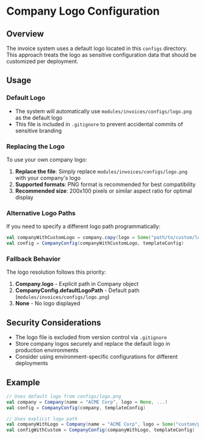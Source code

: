 <!--
SPDX-License-Identifier: AGPL-3.0-or-later
Copyright (C) 2025 Association Française du Poêle Maçonné Artisanal
-->

# Company Logo Configuration

## Overview

The invoice system uses a default logo located in this `configs` directory. This approach treats the logo as sensitive configuration data that should be customized per deployment.

## Usage

### Default Logo
- The system will automatically use `modules/invoices/configs/logo.png` as the default logo
- This file is included in `.gitignore` to prevent accidental commits of sensitive branding

### Replacing the Logo

To use your own company logo:

1. **Replace the file**: Simply replace `modules/invoices/configs/logo.png` with your company's logo
2. **Supported formats**: PNG format is recommended for best compatibility
3. **Recommended size**: 200x100 pixels or similar aspect ratio for optimal display

### Alternative Logo Paths

If you need to specify a different logo path programmatically:

```scala
val companyWithCustomLogo = company.copy(logo = Some("path/to/custom/logo.png"))
val config = CompanyConfig(companyWithCustomLogo, templateConfig)
```

### Fallback Behavior

The logo resolution follows this priority:
1. **Company.logo** - Explicit path in Company object
2. **CompanyConfig.defaultLogoPath** - Default path (`modules/invoices/configs/logo.png`)
3. **None** - No logo displayed

## Security Considerations

- The logo file is excluded from version control via `.gitignore`
- Store company logos securely and replace the default logo in production environments
- Consider using environment-specific configurations for different deployments

## Example

```scala
// Uses default logo from configs/logo.png
val company = Company(name = "ACME Corp", logo = None, ...)
val config = CompanyConfig(company, templateConfig)

// Uses explicit logo path
val companyWithLogo = Company(name = "ACME Corp", logo = Some("custom/path/logo.png"), ...)
val configWithCustom = CompanyConfig(companyWithLogo, templateConfig)
